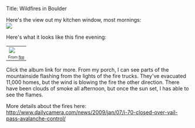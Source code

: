 Title: Wildfires in Boulder

Here's the view out my kitchen window, most mornings:<br />
<a href="http://picasaweb.google.com/lh/photo/if5JeHUe16PKKCpjWYj44g?feat=embedwebsite"><img src="http://lh6.ggpht.com/_WEBSr9gkXQM/RPsquxnPABI/AAAAAAAAACQ/dbaIpaY55MU/s400/IMG_0096.JPG" /></a>

Here's what it looks like this fine evening:

<table style="width:auto;"><tr><td><a href="http://picasaweb.google.com/lh/photo/EVVxym2W0cCXxa3ZSbaGTQ?feat=embedwebsite"><img src="http://lh5.ggpht.com/_WEBSr9gkXQM/SWVQJ4kMFEI/AAAAAAAAEKQ/uKQOKm2LqxM/s400/img_0317.jpg" /></a></td></tr><tr><td style="font-family:arial,sans-serif; font-size:11px; text-align:right">From <a href="http://picasaweb.google.com/psadauskas/Fire?feat=embedwebsite">fire</a></td></tr></table>

Click the album link for more. From my porch, I can see parts of the mountainside flashing from the lights of the fire trucks. They've evacuated 11,000 homes, but the wind is blowing the fire the other direction. There have been clouds of smoke all afternoon, but once the sun set, I has able to see the flames.

More details about the fires here: http://www.dailycamera.com/news/2009/jan/07/i-70-closed-over-vail-pass-avalanche-control/